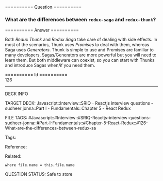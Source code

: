 ========== Question ==========  

### What are the differences between `redux-saga` and `redux-thunk`?  

========== Answer ==========  

Both _Redux Thunk_ and _Redux Saga_ take care of dealing with side effects. In most of the scenarios, Thunk uses _Promises_ to deal with them, whereas Saga uses _Generators_. Thunk is simple to use and Promises are familiar to many developers, Sagas/Generators are more powerful but you will need to learn them. But both middleware can coexist, so you can start with Thunks and introduce Sagas when/if you need them.

========== Id ==========  
126

---

DECK INFO

TARGET DECK: Javascript::Interview::SRIQ - Reactjs interview questions - sudheer jonna::Part I - Fundamentals::Chapter 5 - React Redux

FILE TAGS: #Javascript::#Interview::#SRIQ-Reactjs-interview-questions-sudheer-jonna::#Part-I-Fundamentals::#Chapter-5-React-Redux::#126-What-are-the-differences-between-redux-sa

Tags:

Reference:

Related:

```dataview
where file.name = this.file.name
```

QUESTION STATUS: Safe to store
